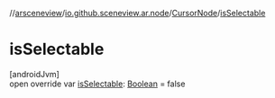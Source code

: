 //[arsceneview](../../../index.md)/[io.github.sceneview.ar.node](../index.md)/[CursorNode](index.md)/[isSelectable](is-selectable.md)

# isSelectable

[androidJvm]\
open override var [isSelectable](is-selectable.md): [Boolean](https://kotlinlang.org/api/latest/jvm/stdlib/kotlin/-boolean/index.html) = false
